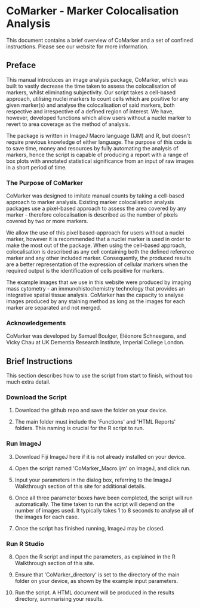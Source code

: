 # CoMarker - Marker Colocalisation Analysis

This document contains a brief overview of CoMarker and a set of confined instructions. Please see our website for more information.

## Preface

This manual introduces an image analysis package, CoMarker, which was built to vastly decrease the time taken to assess the colocalisation of markers, whilst eliminating subjectivity. Our script takes a cell-based approach, utilising nuclei markers to count cells which are positive for any given marker(s) and analyse the colocalisation of said markers, both respective and irrespective of a defined region of interest. We have, however, developed functions which allow users without a nuclei marker to revert to area coverage as the method of analysis.

The package is written in ImageJ Macro language (IJM) and R, but doesn't require previous knowledge of either language. The purpose of this code is to save time, money and resources by fully automating the analysis of markers, hence the script is capable of producing a report with a range of box plots with annotated statistical significance from an input of raw images in a short period of time.

### The Purpose of CoMarker

CoMarker was designed to imitate manual counts by taking a cell-based approach to marker analysis. Existing marker colocalisation analysis packages use a pixel-based approach to assess the area covered by any marker - therefore colocalisation is described as the number of pixels covered by two or more markers.

We allow the use of this pixel based-approach for users without a nuclei marker, however it is recommended that a nuclei marker is used in order to make the most out of the package. When using the cell-based approach, colocalisation is described as any cell containing both the defined reference marker and any other included marker. Consequently, the produced results are a better representation of the expression of cellular markers when the required output is the identification of cells positive for markers.

The example images that we use in this website were produced by imaging mass cytometry - an immunohistochemistry technology that provides an integrative spatial tissue analysis. CoMarker has the capacity to analyse images produced by any staining method as long as the images for each marker are separated and not merged.

### Acknowledgements

CoMarker was developed by Samuel Boulger, Eléonore Schneegans, and Vicky Chau at UK Dementia Research Institute, Imperial College London.


## Brief Instructions

This section describes how to use the script from start to finish, without too much extra detail.

### Download the Script

1. Download the github repo and save the folder on your device.

2. The main folder must include the 'Functions' and 'HTML Reports' folders. This naming is crucial for the R script to run.

### Run ImageJ

3. Download Fiji ImageJ here if it is not already installed on your device.

4. Open the script named 'CoMarker_Macro.ijm' on ImageJ, and click run.

5. Input your parameters in the dialog box, referring to the ImageJ Walkthrough section of this site for additional details.

6. Once all three parameter boxes have been completed, the script will run automatically. The time taken to run the script will depend on the number of images used. It typically takes 1 to 8 seconds to analyse all of the images for each case.

7. Once the script has finished running, ImageJ may be closed.

### Run R Studio

8. Open the R script and input the parameters, as explained in the R Walkthrough section of this site.

9. Ensure that 'CoMarker_directory' is set to the directory of the main folder on your device, as shown by the example input parameters.

10. Run the script. A HTML document will be produced in the results directory, summarising your results.

